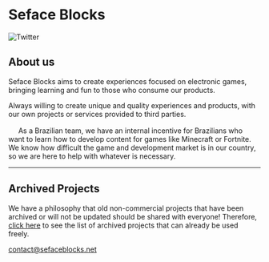 # Seface Blocks
![Twitter](https://img.shields.io/badge/@SefaceBlocks-00ACEE?&logo=twitter&logoColor=fff) <!-- ![Discord Server](https://img.shields.io/discord/102860784329052160?label=Discord&logo=discord&logoColor=FFF) -->

## About us
Seface Blocks aims to create experiences focused on electronic games, bringing learning and fun to those who consume our products.

Always willing to create unique and quality experiences and products, with our own projects or services provided to third parties.

<img src="https://i.imgur.com/15kgsym.png" width="16" height="16" /> As a Brazilian team, we have an internal incentive for Brazilians who want to learn how to develop content for games like Minecraft or Fortnite. We know how difficult the game and development market is in our country, so we are here to help with whatever is necessary.

---

## Archived Projects

We have a philosophy that old non-commercial projects that have been archived or will not be updated should be shared with everyone! Therefore, [click here](https://github.com/Seface-Blocks/.github/blob/main/ARCHIVED_PROJECTS.md) to see the list of archived projects that can already be used freely.

<contact@sefaceblocks.net>
